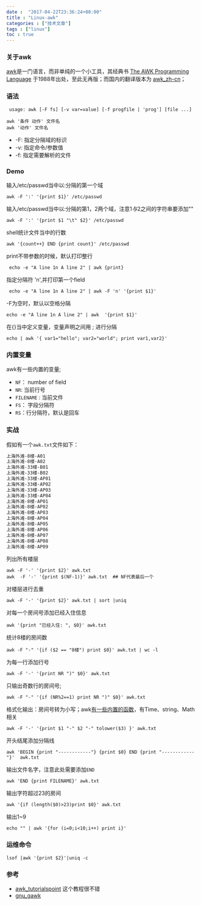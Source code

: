 ```yaml
---
date :  "2017-04-22T23:36:24+08:00" 
title : "Linux-awk" 
categories : ["技术文章"] 
tags : ["linux"] 
toc : true
---
```


### 关于awk

[awk](https://www.gnu.org/software/gawk/manual/gawk.html)是一门语言，而非单纯的一个小工具，其经典书  [The AWK Programming Language](https://book.douban.com/subject/1876898/)  于1988年出处，至此无再版；而国内的翻译版本为 [awk_zh-cn](https://github.com/wuzhouhui/awk/tree/twoside)；

### 语法

``` shell
 usage: awk [-F fs] [-v var=value] [-f progfile | 'prog'] [file ...] 
```

```
awk '条件 动作' 文件名
awk '动作' 文件名
```

-   -F: 指定分隔域的标识
-   -v: 指定命令/参数值
-   -f: 指定需要解析的文件

### Demo

输入/etc/passwd当中以:分隔的第一个域

```shell
awk -F ':' '{print $1}' /etc/passwd      
```

输入/etc/passwd当中以:分隔的第1，2两个域，注意$1与$2之间的字符串要添加""

```shell
awk -F ':' '{print $1 "\t" $2}' /etc/passwd
```

shell统计文件当中的行数

```shell
awk '{count++} END {print count}' /etc/passwd
```

print不带参数的时候，默认打印整行 

```shell
 echo -e "A line 1n A line 2" | awk {print}   
```

指定分隔符 'n',并打印第一个field 

```shell
 echo -e "A line 1n A line 2" | awk -F 'n' '{print $1}'
```

-F为空时，默认以空格分隔 

```shell
echo -e "A line 1n A line 2" | awk  '{print $1}'   
```

在{}当中定义变量，变量声明之间用 ; 进行分隔

```shell
echo | awk '{ var1="hello"; var2="world"; print var1,var2}'
```

### 内置变量

awk有一些内置的变量;

- `NF`： number of field
- `NR`:   当前行号
- `FILENAME` : 当前文件
- `FS`： 字段分隔符
- `RS`：行分隔符，默认是回车

### 实战

假如有一个`awk.txt`文件如下：

```txt
上海外滩-8楼-A01
上海外滩-8楼-A02
上海外滩-33楼-B01
上海外滩-33楼-B02
上海外滩-33楼-AP01
上海外滩-33楼-AP02
上海外滩-33楼-AP03
上海外滩-33楼-AP04
上海外滩-8楼-AP01
上海外滩-8楼-AP02
上海外滩-8楼-AP03
上海外滩-8楼-AP04
上海外滩-8楼-AP05
上海外滩-8楼-AP06
上海外滩-8楼-AP07
上海外滩-8楼-AP08
上海外滩-8楼-AP09
```

列出所有楼层

```shell
awk -F '-' '{print $2}' awk.txt
awk  -F '-' '{print $(NF-1)}' awk.txt  ## NF代表最后一个
```

对楼层进行去重

```shell
awk -F '-' '{print $2}' awk.txt | sort |uniq
```

对每一个房间号添加已经入住信息

```shell
awk '{print "已经入住: ", $0}' awk.txt
```

统计8楼的房间数

```shell
awk -F "-" '{if ($2 == "8楼") print $0}' awk.txt | wc -l
```

为每一行添加行号

```
awk -F '-' '{print NR ")" $0}' awk.txt 
```

只输出奇数行的房间号; 

```shell
awk -F "-" '{if (NR%2==1) print NR ")" $0}' awk.txt
```

格式化输出：房间号转为小写；awk[有一些内置的函数](https://www.gnu.org/software/gawk/manual/html_node/Built_002din.html#Built_002din)，有Time、string、Math相关

```shell
awk -F '-' '{print $1 "-" $2 "-" tolower($3) }' awk.txt
```

开头结尾添加分隔线

```shell
awk 'BEGIN {print "------------"} {print $0} END {print "------------"}'  awk.txt 
```

输出文件名字，注意此处需要添加`END`

```shell
awk 'END {print FILENAME}' awk.txt 
```

输出字符超过23的房间

```shell
awk '{if (length($0)>23)print $0}' awk.txt
```

输出1~9

```shell
echo "" | awk '{for (i=0;i<10;i++) print i}' 
```

### 运维命令

``` shell
lsof |awk '{print $2}'|uniq -c
```

### 参考 

- [awk_tutorialspoint](https://www.tutorialspoint.com/awk/index.htm) 这个教程很不错
- [gnu_gawk](https://www.gnu.org/software/gawk/)

